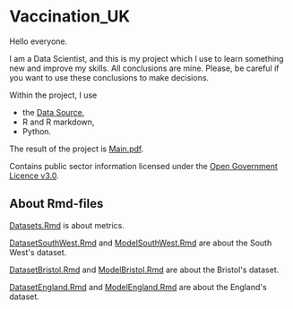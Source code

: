 # Vaccination_UK
 
Hello everyone.

I am a Data Scientist, and this is my project which I use to learn something new and improve my skills.
All conclusions are mine. Please, be careful if you want to use these conclusions to make decisions.

Within the project, I use 

* the [Data Source](https://coronavirus.data.gov.uk/details/download),
* R and R markdown,
* Python.

The result of the project is [Main.pdf](https://github.com/mechtal/Vaccination_UK/blob/main/Main.pdf).

Contains public sector information licensed under the [Open Government Licence v3.0](https://www.nationalarchives.gov.uk/doc/open-government-licence/version/3/).

## About Rmd-files

[Datasets.Rmd](https://github.com/mechtal/Vaccination_UK/blob/main/Datasets.Rmd) is about metrics.

[DatasetSouthWest.Rmd](https://github.com/mechtal/Vaccination_UK/blob/main/DatasetSouthWest.Rmd) and [ModelSouthWest.Rmd](https://github.com/mechtal/Vaccination_UK/blob/main/ModelSouthWest.Rmd) are about the South West's dataset.

[DatasetBristol.Rmd](https://github.com/mechtal/Vaccination_UK/blob/main/DatasetBristol.Rmd) and [ModelBristol.Rmd](https://github.com/mechtal/Vaccination_UK/blob/main/ModelBristol.Rmd) are about the Bristol's dataset.

[DatasetEngland.Rmd](https://github.com/mechtal/Vaccination_UK/blob/main/DatasetEngland.Rmd) and [ModelEngland.Rmd](https://github.com/mechtal/Vaccination_UK/blob/main/ModelEngland.Rmd) are about the England's dataset.
